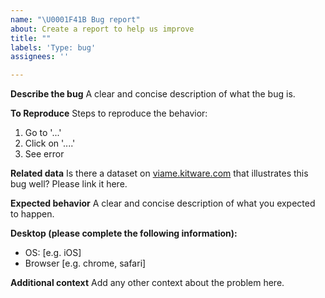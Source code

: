 ```yaml
---
name: "\U0001F41B Bug report"
about: Create a report to help us improve
title: ""
labels: 'Type: bug'
assignees: ''

---
```


**Describe the bug**
A clear and concise description of what the bug is.

**To Reproduce**
Steps to reproduce the behavior:
1. Go to '...'
2. Click on '....'
4. See error

**Related data**
Is there a dataset on [viame.kitware.com](https://viame.kitware.com) that illustrates this bug well?  Please link it here.

**Expected behavior**
A clear and concise description of what you expected to happen.

**Desktop (please complete the following information):**
 - OS: [e.g. iOS]
 - Browser [e.g. chrome, safari]

**Additional context**
Add any other context about the problem here.
